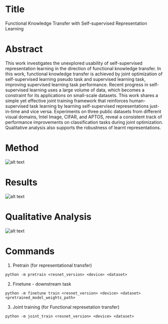 # Title
Functional Knowledge Transfer with Self-supervised Representation Learning

# Abstract
This work investigates the unexplored usability of self-supervised representation learning in the direction of functional knowledge transfer. In this work, functional knowledge transfer is achieved by joint optimization of self-supervised learning pseudo task and supervised learning task, improving supervised learning task performance. Recent progress in self-supervised learning uses a large volume of data, which becomes a constraint for its applications on small-scale datasets. This work shares a simple yet effective joint training framework that reinforces human-supervised task learning by learning self-supervised representations just-in-time and vice versa. Experiments on three public datasets from different visual domains, Intel Image, CIFAR, and APTOS, reveal a consistent track of performance improvements on classification tasks during joint optimization. Qualitative analysis also supports the robustness of learnt representations.

# Method
![alt text](https://github.com/prakashchhipa/Functional_Knowledge_Transfer_SSL/blob/main/figures/method.png)

# Results
![alt text](https://github.com/prakashchhipa/Functional_Knowledge_Transfer_SSL/blob/main/figures/results.png)

# Qualitative Analysis
![alt text](https://github.com/prakashchhipa/Functional_Knowledge_Transfer_SSL/blob/main/figures/qualitative_analysis.png)

# Commands

1. Pretrain (for representational transfer)

```python -m pretrain <resnet_version> <device> <dataset>```

2. Finetune - downstream task

```python -m finetune train <resnet_version> <device> <dataset> <pretrained_model_weights_path>```

3. Joint training (for Functional represetation transfer)

```python -m joint_train <resnet_version> <device> <dataset>```





